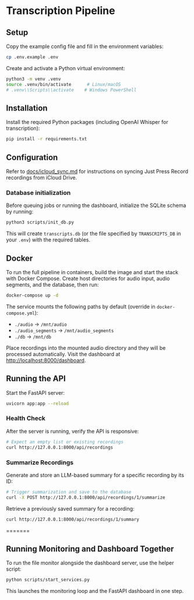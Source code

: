 # Transcription Pipeline

## Setup

Copy the example config file and fill in the environment variables:

```bash
cp .env.example .env
```

Create and activate a Python virtual environment:

```bash
python3 -m venv .venv
source .venv/bin/activate      # Linux/macOS
# .venv\\Scripts\\activate    # Windows PowerShell
```

## Installation

Install the required Python packages (including OpenAI Whisper for transcription):

```bash
pip install -r requirements.txt
```

## Configuration

Refer to [docs/icloud_sync.md](docs/icloud_sync.md) for instructions on syncing Just Press Record recordings from iCloud Drive.

### Database initialization

Before queuing jobs or running the dashboard, initialize the SQLite schema by running:

```bash
python3 scripts/init_db.py
```

This will create `transcripts.db` (or the file specified by `TRANSCRIPTS_DB` in your `.env`) with the required tables.

## Docker

To run the full pipeline in containers, build the image and start the stack with Docker Compose. Create host directories for audio input, audio segments, and the database, then run:

```bash
docker-compose up -d
```

The service mounts the following paths by default (override in `docker-compose.yml`):

* `./audio` → `/mnt/audio`
* `./audio_segments` → `/mnt/audio_segments`
* `./db` → `/mnt/db`

Place recordings into the mounted audio directory and they will be processed automatically. Visit the dashboard at [http://localhost:8000/dashboard](http://localhost:8000/dashboard).


## Running the API

Start the FastAPI server:

```bash
uvicorn app:app --reload
```

### Health Check

After the server is running, verify the API is responsive:

```bash
# Expect an empty list or existing recordings
curl http://127.0.0.1:8000/api/recordings
```

### Summarize Recordings

Generate and store an LLM-based summary for a specific recording by its ID:

```bash
# Trigger summarization and save to the database
curl -X POST http://127.0.0.1:8000/api/recordings/1/summarize
```

Retrieve a previously saved summary for a recording:

```bash
curl http://127.0.0.1:8000/api/recordings/1/summary
```
=======
## Running Monitoring and Dashboard Together

To run the file monitor alongside the dashboard server, use the helper script:

```bash
python scripts/start_services.py
```

This launches the monitoring loop and the FastAPI dashboard in one step.
